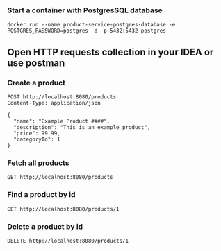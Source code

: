 ### Start a container with PostgresSQL database 

```shell
docker run --name product-service-postgres-database -e POSTGRES_PASSWORD=postgres -d -p 5432:5432 postgres
```

## Open HTTP requests collection in your IDEA or use postman
### Create a product
```
POST http://localhost:8080/products
Content-Type: application/json

{
  "name": "Example Product ####",
  "description": "This is an example product",
  "price": 99.99,
  "categoryId": 1
}
```
### Fetch all products
```
GET http://localhost:8080/products
```
### Find a product by id
```
GET http://localhost:8080/products/1
```
### Delete a product by id
```
DELETE http://localhost:8080/products/1
```
